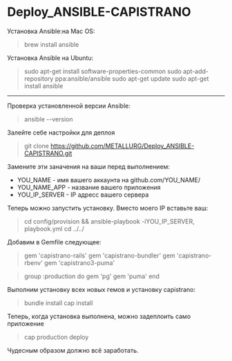 **Deploy_ANSIBLE-CAPISTRANO**
============================

Установка Ansible:на Mac OS:
> brew install ansible

Установка Ansible на Ubuntu:

> sudo apt-get install software-properties-common sudo
> apt-add-repository ppa:ansible/ansible 
> sudo apt-get update sudo
> apt-get install ansible

----------
Проверка установленной версии Ansible: 
> ansible --version

Залейте себе настройки для деплоя
> git clone https://github.com/METALLURG/Deploy_ANSIBLE-CAPISTRANO.git

Замените эти заначения на ваши перед выполнением: 

 - YOU_NAME - имя вашего аккаунта на github.com/YOU_NAME/ 
 - YOU_NAME_APP - название вашего приложения
 - YOU_IP_SERVER - IP адресс вашего сервера

Теперь можно запустить установку. Вместо моего IP вставьте ваш:

> cd config/provision && ansible-playbook -iYOU_IP_SERVER, playbook.yml
> cd ../../

Добавим в Gemfile следующее:
> gem 'capistrano-rails' 
> gem 'capistrano-bundler' 
> gem 'capistrano-rbenv' 
> gem 'capistrano3-puma'

> group :production do 
> gem 'pg' 
> gem 'puma' 
> end

Выполним установку всех новых гемов и установку capistrano:
> bundle install 
> cap install

Теперь, когда установка выполнена, можно задеплоить само приложение
> cap production deploy

Чудесным образом должно всё заработать.